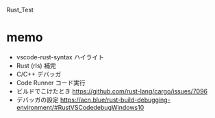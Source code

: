 Rust_Test
# memo
+ vscode-rust-syntax ハイライト
+ Rust (rls) 補完
+ C/C++ デバッガ
+ Code Runner コード実行
+ ビルドでこけたとき https://github.com/rust-lang/cargo/issues/7096
+ デバッガの設定 https://acn.blue/rust-build-debugging-environment/#RustVSCodedebugWindows10
